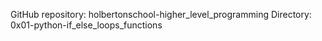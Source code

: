 GitHub repository: holbertonschool-higher_level_programming
Directory: 0x01-python-if_else_loops_functions 